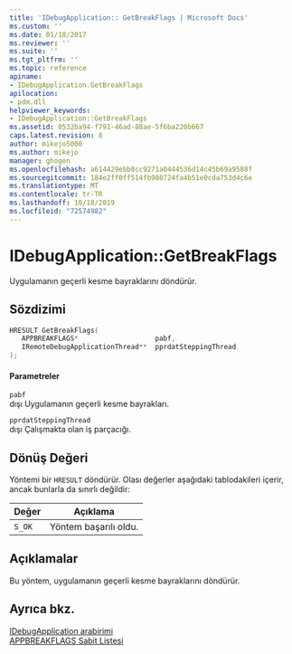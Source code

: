 ```yaml
---
title: 'IDebugApplication:: GetBreakFlags | Microsoft Docs'
ms.custom: ''
ms.date: 01/18/2017
ms.reviewer: ''
ms.suite: ''
ms.tgt_pltfrm: ''
ms.topic: reference
apiname:
- IDebugApplication.GetBreakFlags
apilocation:
- pdm.dll
helpviewer_keywords:
- IDebugApplication::GetBreakFlags
ms.assetid: 0532ba94-f791-46ad-88ae-5f6ba220b667
caps.latest.revision: 8
author: mikejo5000
ms.author: mikejo
manager: ghogen
ms.openlocfilehash: a614429ebb8cc9271a0444536d14c45b69a9588f
ms.sourcegitcommit: 184e2ff0ff514fb980724fa4b51e0cda753d4c6e
ms.translationtype: MT
ms.contentlocale: tr-TR
ms.lasthandoff: 10/18/2019
ms.locfileid: "72574982"
---
```

# <a name="idebugapplicationgetbreakflags"></a>IDebugApplication::GetBreakFlags
Uygulamanın geçerli kesme bayraklarını döndürür.  
  
## <a name="syntax"></a>Sözdizimi  
  
```cpp
HRESULT GetBreakFlags(  
   APPBREAKFLAGS*                   pabf,  
   IRemoteDebugApplicationThread**  pprdatSteppingThread  
);  
```  
  
#### <a name="parameters"></a>Parametreler  
 `pabf`  
 dışı Uygulamanın geçerli kesme bayrakları.  
  
 `pprdatSteppingThread`  
 dışı Çalışmakta olan iş parçacığı.  
  
## <a name="return-value"></a>Dönüş Değeri  
 Yöntemi bir `HRESULT` döndürür. Olası değerler aşağıdaki tablodakileri içerir, ancak bunlarla da sınırlı değildir:  
  
|Değer|Açıklama|  
|-----------|-----------------|  
|`S_OK`|Yöntem başarılı oldu.|  
  
## <a name="remarks"></a>Açıklamalar  
 Bu yöntem, uygulamanın geçerli kesme bayraklarını döndürür.  
  
## <a name="see-also"></a>Ayrıca bkz.  
 [IDebugApplication arabirimi](../../winscript/reference/idebugapplication-interface.md)    
 [APPBREAKFLAGS Sabit Listesi](../../winscript/reference/appbreakflags-enumeration.md)